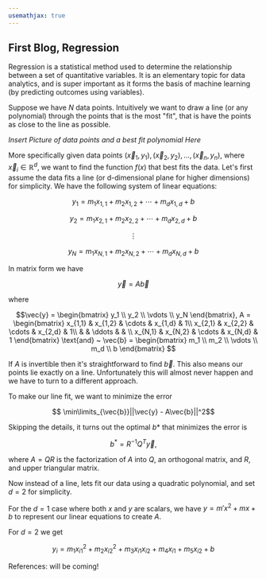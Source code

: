```yaml
---
usemathjax: true
---
```


## First Blog, Regression

Regression is a statistical method used to determine the relationship between a set of quantitative variables. It is an elementary topic for data analytics, and is super important as it forms the basis of machine learning (by predicting outcomes using variables).

Suppose we have *N* data points. Intuitively we want to draw a line (or any polynomial) through the points that is the most "fit", that is have the points as close to the line as possible.

*Insert Picture of data points and a best fit polynomial Here*

More specifically given data points $(\vec{x}_1, y_1), (\vec{x}_2, y_2), ... , (\vec{x}_n, y_n)$, where $\vec{x}_i \in \mathbb{R}^d$, we want to find the function $f(x)$ that best fits the data.
Let's first assume the data fits a line (or d-dimensional plane for higher dimensions) for simplicity.   We have the following system of linear equations:

$$ y_1 = m_1x_{1,1} + m_2x_{1,2} + \cdots + m_dx_{1,d} + b $$

$$ y_2 = m_1x_{2,1} + m_2x_{2,2} + \cdots + m_dx_{2,d} + b $$

$$\vdots $$

$$ y_N = m_1x_{N,1} + m_2x_{N,2} + \cdots + m_dx_{N,d} + b $$

In matrix form we have 

$$\vec{y} = A\vec{b} $$

where 

$$\vec{y} = \begin{bmatrix} y_1 \\ 
y_2 \\ 
\vdots \\
y_N
\end{bmatrix},
A = \begin{bmatrix} x_{1,1} & x_{1,2} & \cdots & x_{1,d} & 1\\
x_{2,1} & x_{2,2} & \cdots & x_{2,d} & 1\\
 &          &    \ddots    &         & \\
x_{N,1} & x_{N,2} & \cdots & x_{N,d} & 1
\end{bmatrix}
\text{and} ~
\vec{b} = \begin{bmatrix} m_1 \\
m_2 \\
\vdots \\
m_d \\
b
\end{bmatrix}
$$

If $A$ is invertible then it's straightforward to find $\vec{b}$. This also means our points lie exactly on a line. Unfortunately this will almost never happen and we have to turn to a different approach.

To make our line fit, we want to minimize the error 

$$  \min\limits_{\vec{b}}||\vec{y} - A\vec{b}||^2$$

Skipping the details, it turns out the optimal $b*$ that minimizes the error is 

$$b^* = R^{-1}Q^T\vec{y},$$

where $A = QR$ is the factorization of $A$ into $Q$, an orthogonal matrix, and $R$, and upper triangular matrix. 


Now instead of a line, lets fit our data using a quadratic polynomial, and set $d = 2$ for simplicity.

For the $d = 1$ case where both $x$ and $y$ are scalars, we have $y = m'x^2 + mx + b$ to represent our linear equations to create $A$.

For $d = 2$ we get 

$$y_i = m_1x_{i1}^2 + m_2x_{i2}^2 + m_3x_{i1}x_{i2} + m_4x_{i1} + m_5x_{i2} + b$$


References: will be coming!
